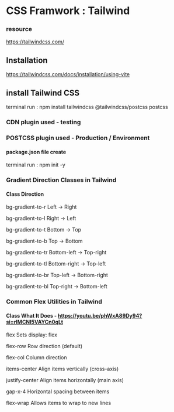 # CSS Framwork : Tailwind

### resource 
https://tailwindcss.com/

## Installation 
https://tailwindcss.com/docs/installation/using-vite

## install Tailwind CSS 
terminal run : npm install tailwindcss @tailwindcss/postcss postcss

### CDN plugin used - testing 
### POSTCSS plugin used - Production / Environment

#### package.json file create
terminal run : npm init -y

### Gradient Direction Classes in Tailwind
#### Class	Direction
bg-gradient-to-r	Left → Right

bg-gradient-to-l	Right → Left

bg-gradient-to-t	Bottom → Top

bg-gradient-to-b	Top → Bottom

bg-gradient-to-tr	Bottom-left → Top-right

bg-gradient-to-tl	Bottom-right → Top-left

bg-gradient-to-br	Top-left → Bottom-right

bg-gradient-to-bl	Top-right → Bottom-left

### Common Flex Utilities in Tailwind
#### Class	What It Does - https://youtu.be/phWxA89Dy94?si=rlMCNI5VAYCn0qLt
flex	Sets display: flex

flex-row	Row direction (default)

flex-col	Column direction

items-center	Align items vertically (cross-axis)

justify-center	Align items horizontally (main axis)

gap-x-4	Horizontal spacing between items

flex-wrap	Allows items to wrap to new lines






